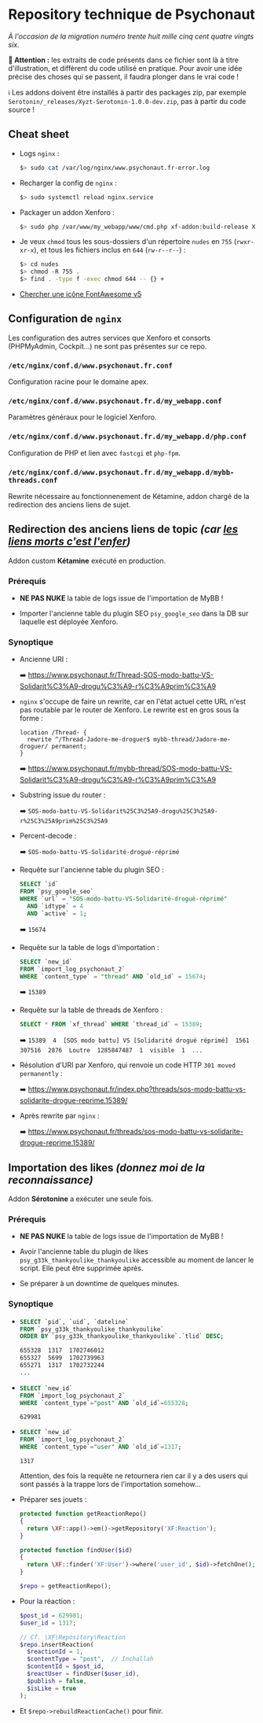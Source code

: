 # Repository technique de Psychonaut

*À l'occasion de la migration numéro trente huit mille cinq cent quatre vingts six.*

**📢 Attention :** les extraits de code présents dans ce fichier sont là à
titre d'illustration, et diffèrent du code utilisé en pratique. Pour avoir une
idée précise des choses qui se passent, il faudra plonger dans le vrai code !

ℹ️ Les addons doivent être installés à partir des packages zip, par exemple
`Serotonin/_releases/Xyzt-Serotonin-1.0.0-dev.zip`, pas à partir du code
source !

## Cheat sheet

* Logs `nginx` :

  ```sh
  $> sudo cat /var/log/nginx/www.psychonaut.fr-error.log
   ```

* Recharger la config de `nginx` :

  ```sh
  $> sudo systemctl reload nginx.service
   ```

* Packager un addon Xenforo :

  ```sh
  $> sudo php /var/www/my_webapp/www/cmd.php xf-addon:build-release Xyzt/SuperAddonDeLaMort
   ```

* Je veux `chmod` tous les sous-dossiers d'un répertoire `nudes` en `755`
  (`rwxr-xr-x`), et tous les fichiers inclus en `644` (`rw-r--r--`) :

  ```sh
  $> cd nudes
  $> chmod -R 755 .
  $> find . -type f -exec chmod 644 -- {} +
  ```

* [Chercher une icône FontAwesome v5][2]

## Configuration de `nginx`

Les configuration des autres services que Xenforo et consorts (PHPMyAdmin,
Cockpit...) ne sont pas présentes sur ce repo.

### `/etc/nginx/conf.d/www.psychonaut.fr.conf`

Configuration racine pour le domaine apex.

### `/etc/nginx/conf.d/www.psychonaut.fr.d/my_webapp.conf`

Paramètres généraux pour le logiciel Xenforo.

### `/etc/nginx/conf.d/www.psychonaut.fr.d/my_webapp.d/php.conf`

Configuration de PHP et lien avec `fastcgi` et `php-fpm`.

### `/etc/nginx/conf.d/www.psychonaut.fr.d/my_webapp.d/mybb-threads.conf`

Rewrite nécessaire au fonctionnenement de Kétamine, addon chargé de la
redirection des anciens liens de sujet.

## Redirection des anciens liens de topic *(car [les liens morts c'est l'enfer][1])*

Addon custom **Kétamine** exécuté en production.

### Prérequis

* **NE PAS NUKE** la table de logs issue de l'importation de MyBB !

* Importer l'ancienne table du plugin SEO `psy_google_seo` dans la DB sur
laquelle est déployée Xenforo.

### Synoptique

* Ancienne URI :

  ➡️ <https://www.psychonaut.fr/Thread-SOS-modo-battu-VS-Solidarit%C3%A9-drogu%C3%A9-r%C3%A9prim%C3%A9>

* `nginx` s'occupe de faire un rewrite, car en l'état actuel cette URL n'est
  pas routable par le router de Xenforo. Le rewrite est en gros sous la forme :

  ```nginx
  location /Thread- {
    rewrite ^/Thread-Jadore-me-droguer$ mybb-thread/Jadore-me-droguer/ permanent;
  }
  ```

  ➡️ <https://www.psychonaut.fr/mybb-thread/SOS-modo-battu-VS-Solidarit%C3%A9-drogu%C3%A9-r%C3%A9prim%C3%A9>

* Substring issue du router :

  ➡️ `SOS-modo-battu-VS-Solidarit%25C3%25A9-drogu%25C3%25A9-r%25C3%25A9prim%25C3%25A9`

* Percent-decode :

  ➡️ `SOS-modo-battu-VS-Solidarité-drogué-réprimé`

* Requête sur l'ancienne table du plugin SEO :

  ```sql
  SELECT `id`
  FROM `psy_google_seo`
  WHERE `url` = "SOS-modo-battu-VS-Solidarité-drogué-réprimé"
    AND `idtype` = 4
    AND `active` = 1;
  ```

  ➡️ `15674`

* Requête sur la table de logs d'importation :

  ```sql
  SELECT `new_id`
  FROM `import_log_psychonaut_2`
  WHERE `content_type` = "thread" AND `old_id` = 15674;
  ```
  
  ➡️ `15389`

* Requête sur la table de threads de Xenforo :

  ```sql
  SELECT * FROM `xf_thread` WHERE `thread_id` = 15389;
  ```

  ➡️ `15389  4  [SOS modo battu] VS [Solidarité drogué réprimé]  1561  307516  2876  Loutre  1285847487  1  visible  1  ...`

* Résolution d'URI par Xenforo, qui renvoie un code HTTP `301 moved
  permanently` :

  ➡️ <https://www.psychonaut.fr/index.php?threads/sos-modo-battu-vs-solidarite-drogue-reprime.15389/>

* Après rewrite par `nginx` :

  ➡️ <https://www.psychonaut.fr/threads/sos-modo-battu-vs-solidarite-drogue-reprime.15389/>

## Importation des likes *(donnez moi de la reconnaissance)*

Addon **Sérotonine** a exécuter une seule fois.

### Prérequis

* **NE PAS NUKE** la table de logs issue de l'importation de MyBB !

* Avoir l'ancienne table du plugin de likes
`psy_g33k_thankyoulike_thankyoulike` accessible au moment de lancer le script.
Elle peut être supprimée après.

* Se préparer à un downtime de quelques minutes.

### Synoptique

* ```sql
  SELECT `pid`, `uid`, `dateline`
  FROM `psy_g33k_thankyoulike_thankyoulike`
  ORDER BY `psy_g33k_thankyoulike_thankyoulike`.`tlid` DESC;
  ```

  ```txt
  655328  1317  1702746012
  655327  5699  1702739963
  655271  1317  1702732244
  ...
  ```

* ```sql
  SELECT `new_id`
  FROM `import_log_psychonaut_2`
  WHERE `content_type`="post" AND `old_id`=655328;
  ```
  
  `629981`

* ```sql
  SELECT `new_id`
  FROM `import_log_psychonaut_2`
  WHERE `content_type`="user" AND `old_id`=1317;
  ```
  
  `1317`

  Attention, des fois la requête ne retournera rien car il y a des users qui
  sont passés à la trappe lors de l'importation somehow...

* Préparer ses jouets :

  ```php
  protected function getReactionRepo()
  {
    return \XF::app()->em()->getRepository('XF:Reaction');
  }

  protected function findUser($id)
  {
    return \XF::finder('XF:User')->where('user_id', $id)->fetchOne();
  }

  $repo = getReactionRepo();
  ```

* Pour la réaction :

  ```php
  $post_id = 629981;
  $user_id = 1317;

  // Cf. \XF\Repository\Reaction
  $repo.insertReaction(
    $reactionId = 1,
    $contentType = "post",  // Inchallah
    $contentId = $post_id,
    $reactUser = findUser($user_id),
    $publish = false,
    $isLike = true
  );
  ```

* Et `$repo->rebuildReactionCache()` pour finir.

[1]: https://mixtures.info/fr/blog/article/des-sources-en-balle/

[2]: https://fontawesome.com/v5/search?o=r&m=free
